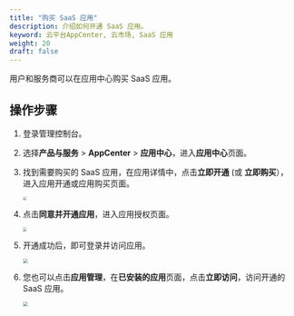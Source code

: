 ```yaml
---
title: "购买 SaaS 应用"
description: 介绍如何开通 SaaS 应用。
keyword: 云平台AppCenter, 云市场, SaaS 应用
weight: 20
draft: false
---
```



用户和服务商可以在应用中心购买 SaaS 应用。

## 操作步骤

1. 登录管理控制台。

2. 选择**产品与服务** > **AppCenter** > **应用中心**，进入**应用中心**页面。

3. 找到需要购买的 SaaS 应用，在应用详情中，点击**立即开通** (或 **立即购买**），进入应用开通或应用购买页面。

   <img src="../../../_images/um_open_saasapp.png" style="zoom:40%;" />

2. 点击**同意并开通应用**，进入应用授权页面。

   <img src="../../../_images/um_open_saas.png" style="zoom:40%;" />

3. 开通成功后，即可登录并访问应用。

   <img src="../../../_images/um_saas_app_login.png" style="zoom:50%;" />

4. 您也可以点击**应用管理**，在**已安装的应用**页面，点击**立即访问**，访问开通的 SaaS 应用。

   <img src="../../../_images/um_saas_login.png" style="zoom:50%;" />
